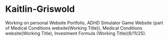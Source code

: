# Kaitlin-Griswold
Working on personal Website Portfolio, ADHD Simulator Game Website (part of Medical Conditions website(Working Title)), Medical Conditions website(Working Title), Investment Formula (Working Title)(6/11/25).


